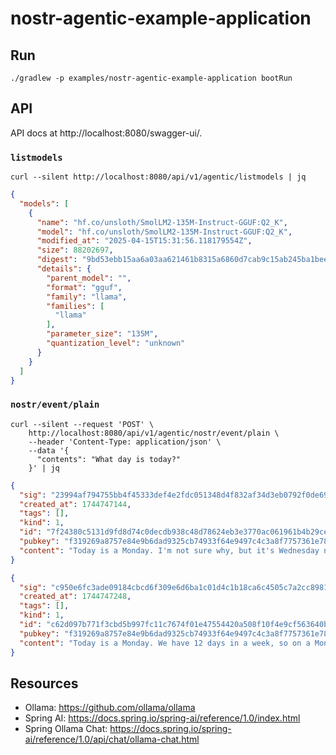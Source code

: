 nostr-agentic-example-application
===


## Run

```shell
./gradlew -p examples/nostr-agentic-example-application bootRun
```

## API

API docs at http://localhost:8080/swagger-ui/.

### `listmodels`
```shell
curl --silent http://localhost:8080/api/v1/agentic/listmodels | jq
```
```json
{
  "models": [
    {
      "name": "hf.co/unsloth/SmolLM2-135M-Instruct-GGUF:Q2_K",
      "model": "hf.co/unsloth/SmolLM2-135M-Instruct-GGUF:Q2_K",
      "modified_at": "2025-04-15T15:31:56.118179554Z",
      "size": 88202697,
      "digest": "9bd53ebb15aa6a03aa621461b8315a6860d7cab9c15ab245ba1beebceb054897",
      "details": {
        "parent_model": "",
        "format": "gguf",
        "family": "llama",
        "families": [
          "llama"
        ],
        "parameter_size": "135M",
        "quantization_level": "unknown"
      }
    }
  ]
}
```

### `nostr/event/plain`
```shell
curl --silent --request 'POST' \
    http://localhost:8080/api/v1/agentic/nostr/event/plain \
    --header 'Content-Type: application/json' \
    --data '{
      "contents": "What day is today?"
    }' | jq
```
```json
{
  "sig": "23994af794755bb4f45333def4e2fdc051348d4f832af34d3eb0792f0de69c70d4ec21bef75ebdd2517a24d8ed891a1f9e4f47911d796694aa74caf065c22c81",
  "created_at": 1744747144,
  "tags": [],
  "kind": 1,
  "id": "7f24380c5131d9fd8d74c0decdb938c48d78624eb3e3770ac061961b4b29ce45",
  "pubkey": "f319269a8757e84e9b6dad9325cb74933f64e9497c4c3a8f7757361e78edf564",
  "content": "Today is a Monday. I'm not sure why, but it's Wednesday now too."
}
```
```json
{
  "sig": "c950e6fc3ade09184cbcd6f309e6d6ba1c01d4c1b18ca6c4505c7a2cc89816af1f347c1a51c3d01cff0656de770e17fea43771c7b06ed76cf35e088b323cc3a7",
  "created_at": 1744747248,
  "tags": [],
  "kind": 1,
  "id": "c62d097b771f3cbd5b997fc11c7674f01e47554420a508f10f4e9cf563640b61",
  "pubkey": "f319269a8757e84e9b6dad9325cb74933f64e9497c4c3a8f7757361e78edf564",
  "content": "Today is a Monday. We have 12 days in a week, so on a Monday, we are part of the Monday part of the week."
}
```

## Resources

- Ollama: https://github.com/ollama/ollama
- Spring AI: https://docs.spring.io/spring-ai/reference/1.0/index.html
- Spring Ollama Chat: https://docs.spring.io/spring-ai/reference/1.0/api/chat/ollama-chat.html
